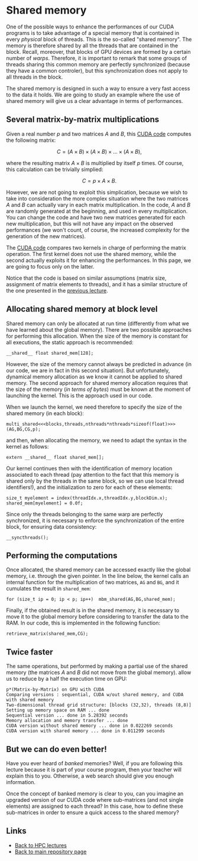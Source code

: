 
# Shared memory

One of the possible ways to enhance the performances of our CUDA programs
is to take advantage of a special memory that is contained in every 
*physical* block of threads. This is the so-called "shared memory". The
memory is therefore shared by all the threads that are contained in the
block. Recall, moreover, that blocks of GPU devices are formed by a
certain number of *warps*. Therefore, it is important to remark that
some groups of threads sharing this common memory are perfectly 
synchronized (because they have a common controler), but this 
synchronization does not apply to all threads in the block.

The shared memory is designed in such a way to ensure a very fast access
to the data it holds. We are going to study an example where the use
of shared memory will give us a clear advantage in terms of performances.

## Several matrix-by-matrix multiplications

Given a real number $p$ and two matrices $A$ and $B$, this 
[CUDA code](./shared-matrix.cu) computes the following matrix:

$$
   C = (A \times B) \times (A \times B) \times \dots \times (A \times B) ,
$$

where the resulting matrix $A \times B$ is multiplied by itself $p$ times.
Of course, this calculation can be trivially simplied:

$$
   C = p \times A \times B .
$$

However, we are not going to exploit this simplication, because we wish to
take into consideration the more complex situation where the two matrices
$A$ and $B$ can actually vary in each matrix multiplication. In the code,
$A$ and $B$ are randomly generated at the beginning, and used in every
multiplication. You can change the code and have two new matrices generated
for each new multiplication, but this will not have any impact on the
observed performances (we won't count, of course, the increased complexity 
for the generation of the new matrices). 

The [CUDA code](./shared-matrix.cu) compares two kernels in charge of 
performing the matrix operation. The first kernel does not use the
shared memory, while the second actually exploits it for enhancing
the performances. In this page, we are going to focus only on the latter.

Notice that the code is based on similar assumptions (matrix size, assignment 
of matrix elements to threads), and it has a similar structure of the 
one presented in the [previous lecture](./matrix-by-matrix.md). 

## Allocating shared memory at block level

Shared memory can only be allocated at run time (differently from what we
have learned about the global memory). There are two possible approaches
for performing this allocation. When the size of the memory is constant
for all executions, the static approach is recommended:

	__shared__ float shared_mem[128];

However, the size of the memory cannot always be predicted in advance 
(in our code, we are in fact in this second situation). But unfortunately,
dynamical memory allocation as we know it cannot be applied to shared 
memory. The second approach for shared memory allocation requires that
the size of the memory (*in terms of bytes*) must be known at the 
moment of launching the kernel. This is the approach used in our code.

When we launch the kernel, we need therefore to specify the size of the 
shared memory (in each block):

	multi_shared<<<blocks,threads,nthreads*nthreads*sizeof(float)>>>(AG,BG,CG,p);

and then, when allocating the memory, we need to adapt the syntax in the 
kernel as follows:

	extern __shared__ float shared_mem[];

Our kernel continues then with the identification of memory location 
associated to each thread (pay attention to the fact that this memory is 
shared only by the threads in the same block, so we can use local thread
identifiers!), and the initialization to zero for each of these elements:

	size_t myelement = index(threadIdx.x,threadIdx.y,blockDim.x);
	shared_mem[myelement] = 0.0f;

Since only the threads belonging to the same warp are perfectly synchronized, 
it is necessary to enforce the synchronization of the entire block, for
ensuring data consistency:

	__syncthreads();

## Performing the computations

Once allocated, the shared memory can be accessed exactly like the global memory,
i.e. through the given pointer. In the line below, the kernel calls an internal
function for the multiplication of two matrices, ```AG``` and ```BG```, and
it cumulates the result in ```shared_mem```:

	for (size_t ip = 0; ip < p; ip++)  mbm_shared(AG,BG,shared_mem);

Finally, if the obtained result is in the shared memory, it is necessary to move 
it to the global memory before considering to transfer the data to the RAM. In our 
code, this is implemented in the following function:

	retrieve_matrix(shared_mem,CG);

## Twice faster

The same operations, but performed by making a partial use of the shared memory
(the matrices $A$ and $B$ did not move from the global memory). allow us to reduce 
by a half the execution time on GPU:

	p*(Matrix-by-Matrix) on GPU with CUDA
	Comparing versions : sequential, CUDA w/out shared memory, and CUDA with shared memory
	Two-dimensional thread grid structure: [blocks (32,32), threads (8,8)]
	Setting up memory space on RAM ... done
	Sequential version ... done in 5.28392 seconds
	Memory allocation and memory transfer ... done
	CUDA version without shared memory ... done in 0.022269 seconds
	CUDA version with shared memory ... done in 0.011299 seconds

## But we can do even better!

Have you ever heard of *banked* memories? Well, if you are following this lecture 
because it is part of your course program, then your teacher will explain this to 
you. Otherwise, a web search should give you enough information.

Once the concept of banked memory is clear to you, can you imagine an upgraded
version of our CUDA code where sub-matrices (and not single elements) are assigned 
to each thread? In this case, how to define these sub-matrices in order to ensure a 
quick access to the shared memory?

## Links

* [Back to HPC lectures](./README.md)
* [Back to main repository page](../README.md)

